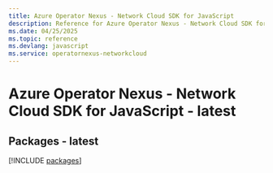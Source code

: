 ```yaml
---
title: Azure Operator Nexus - Network Cloud SDK for JavaScript
description: Reference for Azure Operator Nexus - Network Cloud SDK for JavaScript
ms.date: 04/25/2025
ms.topic: reference
ms.devlang: javascript
ms.service: operatornexus-networkcloud
---
```

# Azure Operator Nexus - Network Cloud SDK for JavaScript - latest
## Packages - latest
[!INCLUDE [packages](operator-nexus---network-cloud-index.md)]